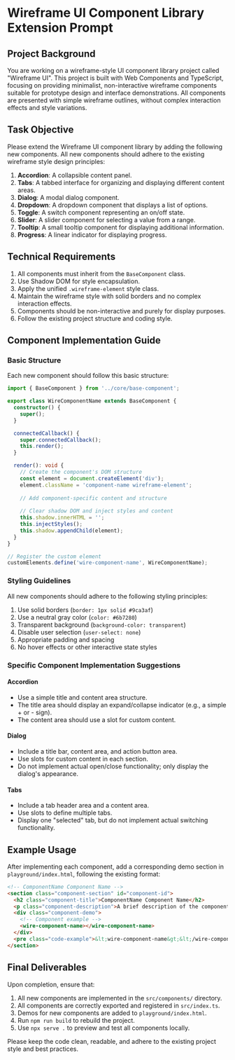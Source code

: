 # Wireframe UI Component Library Extension Prompt

## Project Background

You are working on a wireframe-style UI component library project called "Wireframe UI". This project is built with Web Components and TypeScript, focusing on providing minimalist, non-interactive wireframe components suitable for prototype design and interface demonstrations. All components are presented with simple wireframe outlines, without complex interaction effects and style variations.

## Task Objective

Please extend the Wireframe UI component library by adding the following new components. All new components should adhere to the existing wireframe style design principles:

1.  **Accordion**: A collapsible content panel.
2.  **Tabs**: A tabbed interface for organizing and displaying different content areas.
3.  **Dialog**: A modal dialog component.
4.  **Dropdown**: A dropdown component that displays a list of options.
5.  **Toggle**: A switch component representing an on/off state.
6.  **Slider**: A slider component for selecting a value from a range.
7.  **Tooltip**: A small tooltip component for displaying additional information.
8.  **Progress**: A linear indicator for displaying progress.

## Technical Requirements

1.  All components must inherit from the `BaseComponent` class.
2.  Use Shadow DOM for style encapsulation.
3.  Apply the unified `.wireframe-element` style class.
4.  Maintain the wireframe style with solid borders and no complex interaction effects.
5.  Components should be non-interactive and purely for display purposes.
6.  Follow the existing project structure and coding style.

## Component Implementation Guide

### Basic Structure

Each new component should follow this basic structure:

```typescript
import { BaseComponent } from '../core/base-component';

export class WireComponentName extends BaseComponent {
  constructor() {
    super();
  }

  connectedCallback() {
    super.connectedCallback();
    this.render();
  }

  render(): void {
    // Create the component's DOM structure
    const element = document.createElement('div');
    element.className = 'component-name wireframe-element';
    
    // Add component-specific content and structure
    
    // Clear shadow DOM and inject styles and content
    this.shadow.innerHTML = '';
    this.injectStyles();
    this.shadow.appendChild(element);
  }
}

// Register the custom element
customElements.define('wire-component-name', WireComponentName);
```

### Styling Guidelines

All new components should adhere to the following styling principles:

1.  Use solid borders (`border: 1px solid #9ca3af`)
2.  Use a neutral gray color (`color: #6b7280`)
3.  Transparent background (`background-color: transparent`)
4.  Disable user selection (`user-select: none`)
5.  Appropriate padding and spacing
6.  No hover effects or other interactive state styles

### Specific Component Implementation Suggestions

#### Accordion

-   Use a simple title and content area structure.
-   The title area should display an expand/collapse indicator (e.g., a simple + or - sign).
-   The content area should use a slot for custom content.

#### Dialog

-   Include a title bar, content area, and action button area.
-   Use slots for custom content in each section.
-   Do not implement actual open/close functionality; only display the dialog's appearance.

#### Tabs

-   Include a tab header area and a content area.
-   Use slots to define multiple tabs.
-   Display one "selected" tab, but do not implement actual switching functionality.

## Example Usage

After implementing each component, add a corresponding demo section in `playground/index.html`, following the existing format:

```html
<!-- ComponentName Component Name -->
<section class="component-section" id="component-id">
  <h2 class="component-title">ComponentName Component Name</h2>
  <p class="component-description">A brief description of the component</p>
  <div class="component-demo">
    <!-- Component example -->
    <wire-component-name></wire-component-name>
  </div>
  <pre class="code-example">&lt;wire-component-name&gt;&lt;/wire-component-name&gt;</pre>
</section>
```

## Final Deliverables

Upon completion, ensure that:

1.  All new components are implemented in the `src/components/` directory.
2.  All components are correctly exported and registered in `src/index.ts`.
3.  Demos for new components are added to `playground/index.html`.
4.  Run `npm run build` to rebuild the project.
5.  Use `npx serve .` to preview and test all components locally.

Please keep the code clean, readable, and adhere to the existing project style and best practices.
